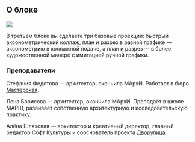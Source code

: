 ## О блоке

![](/img/PSH_81/1666339775_PLAN_OLD.jpg#rounded)

В третьем блоке вы сделаете три базовые проекции: быстрый аксонометрический коллаж, план и разрез в разной графике — аксонометрию в коллажной подаче, а план и разрез — в более художественной манере с имитацией ручной графики.

### Преподаватели  

Стефания Федотова — архитектор, окончила МАрхИ. Работает в бюро [Мастерская](https://www.mstrsk-bureau.com/). 

Лена Борисова — архитектор, окончила МАрхИ. Преподаёт в школе МАРШ, развивает собственную архитектурную и исследовательскую практику. 

Алёна Шляховая — архитектор и креативный директор, главный редактор Софт Культуры и сооснователь проекта [Дворулица](http://dvorulitsa.moscow/).